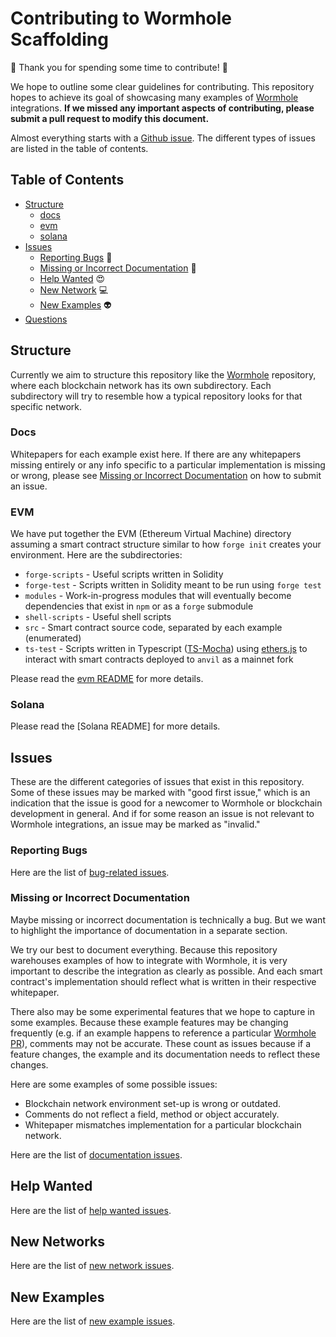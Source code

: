 # Contributing to Wormhole Scaffolding

:pray: Thank you for spending some time to contribute! :pray:

We hope to outline some clear guidelines for contributing. This repository
hopes to achieve its goal of showcasing many examples of [Wormhole]
integrations. **If we missed any important aspects of contributing, please
submit a pull request to modify this document.**

Almost everything starts with a [Github issue]. The different types of issues
are listed in the table of contents.

## Table of Contents

- [Structure]
  - [docs]
  - [evm]
  - [solana]
- [Issues]
  - [Reporting Bugs] :bug:
  - [Missing or Incorrect Documentation] :page_with_curl:
  - [Help Wanted] :heart_eyes:
  - [New Network] :computer:
  - [New Examples] :alien:
- [Questions]

## Structure

Currently we aim to structure this repository like the [Wormhole] repository,
where each blockchain network has its own subdirectory. Each subdirectory will
try to resemble how a typical repository looks for that specific network.

### Docs

Whitepapers for each example exist here. If there are any whitepapers missing
entirely or any info specific to a particular implementation is missing or wrong,
please see [Missing or Incorrect Documentation] on how to submit an issue.

### EVM

We have put together the EVM (Ethereum Virtual Machine) directory assuming a
smart contract structure similar to how `forge init` creates your environment.
Here are the subdirectories:

- `forge-scripts` - Useful scripts written in Solidity
- `forge-test` - Scripts written in Solidity meant to be run using `forge test`
- `modules` - Work-in-progress modules that will eventually become dependencies
  that exist in `npm` or as a `forge` submodule
- `shell-scripts` - Useful shell scripts
- `src` - Smart contract source code, separated by each example (enumerated)
- `ts-test` - Scripts written in Typescript ([TS-Mocha]) using [ethers.js] to
  interact with smart contracts deployed to `anvil` as a mainnet fork

Please read the [evm README] for more details.

### Solana

Please read the [Solana README] for more details.

## Issues

These are the different categories of issues that exist in this repository.
Some of these issues may be marked with "good first issue," which is an
indication that the issue is good for a newcomer to Wormhole or blockchain
development in general. And if for some reason an issue is not relevant to
Wormhole integrations, an issue may be marked as "invalid."

### Reporting Bugs

Here are the list of [bug-related issues].

### Missing or Incorrect Documentation

Maybe missing or incorrect documentation is technically a bug. But we want to
highlight the importance of documentation in a separate section.

We try our best to document everything. Because this repository warehouses
examples of how to integrate with Wormhole, it is very important to describe
the integration as clearly as possible. And each smart contract's
implementation should reflect what is written in their respective whitepaper.

There also may be some experimental features that we hope to capture in some
examples. Because these example features may be changing frequently (e.g. if
an example happens to reference a particular [Wormhole PR]), comments may not
be accurate. These count as issues because if a feature changes, the example
and its documentation needs to reflect these changes.

Here are some examples of some possible issues:

- Blockchain network environment set-up is wrong or outdated.
- Comments do not reflect a field, method or object accurately.
- Whitepaper mismatches implementation for a particular blockchain network.

Here are the list of [documentation issues].

## Help Wanted

Here are the list of [help wanted issues].

## New Networks

Here are the list of [new network issues].

## New Examples

Here are the list of [new example issues].

[bug-related issues]: https://github.com/certusone/wormhole-scaffolding/labels/bug
[docs]: #docs
[documentation issues]: https://github.com/certusone/wormhole-scaffolding/labels/documentation
[ethers.js]: https://docs.ethers.io/v5/
[evm]: #evm
[evm readme]: evm/README.md
[github issue]: https://github.com/certusone/wormhole-scaffolding/issues
[issues]: #issues
[help wanted]: #help-wanted
[help wanted issues]: https://github.com/certusone/wormhole-scaffolding/labels/help%20wanted
[missing or incorrect documentation]: #missing-or-incorrect-documentation
[new examples]: #new-examples
[new example issues]: https://github.com/certusone/wormhole-scaffolding/labels/new%20example
[new network]: #new-network
[new network issues]: https://github.com/certusone/wormhole-scaffolding/labels/new%network
[questions]: #questions
[reporting bugs]: #reporting-bugs
[solana]: #solana
[structure]: #structure
[ts-mocha]: https://github.com/piotrwitek/ts-mocha
[wormhole]: https://github.com/wormhole-foundation/wormhole
[wormhole pr]: https://github.com/wormhole-foundation/wormhole/pulls

